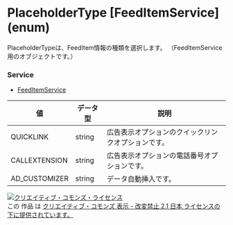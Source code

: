 # PlaceholderType [FeedItemService] (enum)
PlaceholderTypeは、FeedItem情報の種類を選択します。
（FeedItemService用のオブジェクトです。）
### Service
+ [FeedItemService](../services/FeedItemService.md)

| 値 | データ型 | 説明 | 
|---|---|---|
| QUICKLINK| string| 広告表示オプションのクイックリンクオプションです。 |
| CALLEXTENSION| string| 広告表示オプションの電話番号オプションです。 |
| AD_CUSTOMIZER| string| データ自動挿入です。 |
<a rel="license" href="http://creativecommons.org/licenses/by-nd/2.1/jp/"><img alt="クリエイティブ・コモンズ・ライセンス" style="border-width:0" src="https://i.creativecommons.org/l/by-nd/2.1/jp/88x31.png" /></a><br />この 作品 は <a rel="license" href="http://creativecommons.org/licenses/by-nd/2.1/jp/">クリエイティブ・コモンズ 表示 - 改変禁止 2.1 日本 ライセンスの下に提供されています。</a>
